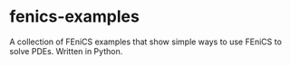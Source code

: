 # fenics-examples
A collection of FEniCS examples that show simple ways to use FEniCS to solve PDEs. Written in Python.
